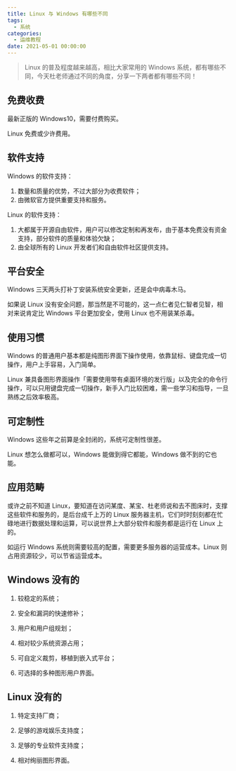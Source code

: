 ```yaml
---
title: Linux 与 Windows 有哪些不同
tags:
  - 系统
categories:
  - 运维教程
date: 2021-05-01 00:00:00
---
```


> Linux 的普及程度越来越高，相比大家常用的 Windows 系统，都有哪些不同，今天杜老师通过不同的角度，分享一下两者都有哪些不同！

<!-- more -->

## 免费收费

最新正版的 Windows10，需要付费购买。

Linux 免费或少许费用。

## 软件支持

Windows 的软件支持：

1. 数量和质量的优势，不过大部分为收费软件；
2. 由微软官方提供重要支持和服务。

Linux 的软件支持：

1. 大都属于开源自由软件，用户可以修改定制和再发布，由于基本免费没有资金支持，部分软件的质量和体验欠缺；
2. 由全球所有的 Linux 开发者们和自由软件社区提供支持。

## 平台安全

Windows 三天两头打补丁安装系统安全更新，还是会中病毒木马。

如果说 Linux 没有安全问题，那当然是不可能的，这一点仁者见仁智者见智，相对来说肯定比 Windows 平台更加安全，使用 Linux 也不用装某杀毒。

## 使用习惯

Windows 的普通用户基本都是纯图形界面下操作使用，依靠鼠标、键盘完成一切操作，用户上手容易，入门简单。

Linux 兼具备图形界面操作「需要使用带有桌面环境的发行版」以及完全的命令行操作，可以只用键盘完成一切操作，新手入门比较困难，需一些学习和指导，一旦熟练之后效率极高。

## 可定制性

Windows 这些年之前算是全封闭的，系统可定制性很差。

Linux 想怎么做都可以，Windows 能做到得它都能，Windows 做不到的它也能。

## 应用范畴

或许之前不知道 Linux，要知道在访问某度、某宝、杜老师说和去不图床时，支撑这些软件和服务的，是后台成千上万的 Linux 服务器主机，它们时时刻刻都在忙碌地进行数据处理和运算，可以说世界上大部分软件和服务都是运行在 Linux 上的。

如运行 Windows 系统则需要较高的配置，需要更多服务器的运营成本。Linux 则占用资源较少，可以节省运营成本。

## Windows 没有的

1. 较稳定的系统；

2. 安全和漏洞的快速修补；

3. 用户和用户组规划；

4. 相对较少系统资源占用；

5. 可自定义裁剪，移植到嵌入式平台；

6. 可选择的多种图形用户界面。

## Linux 没有的

1. 特定支持厂商；

2. 足够的游戏娱乐支持度；

3. 足够的专业软件支持度；

4. 相对绚丽图形界面。
